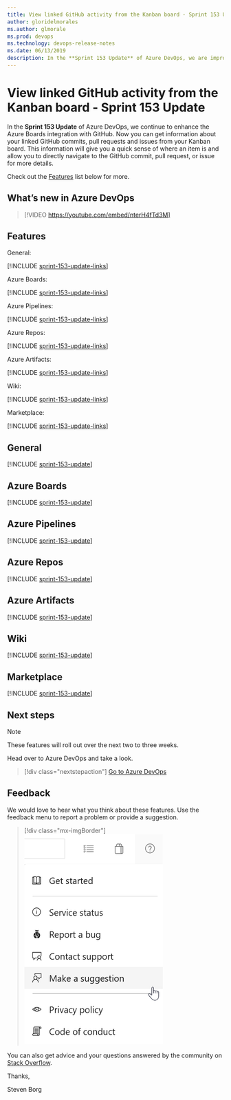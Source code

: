 ```yaml
---
title: View linked GitHub activity from the Kanban board - Sprint 153 Update
author: gloridelmorales
ms.author: glmorale
ms.prod: devops
ms.technology: devops-release-notes
ms.date: 06/13/2019
description: In the **Sprint 153 Update** of Azure DevOps, we are improving the Azure Boards integration with GitHub. 
---
```


# View linked GitHub activity from the Kanban board - Sprint 153 Update

In the **Sprint 153 Update** of Azure DevOps, we continue to enhance the Azure Boards integration with GitHub. Now you can get information about your linked GitHub commits, pull requests and issues from your Kanban board. This information will give you a quick sense of where an item is and allow you to directly navigate to the GitHub commit, pull request, or issue for more details.

Check out the [Features](#features) list below for more.

## What’s new in Azure DevOps

> [!VIDEO https://youtube.com/embed/nterH4fTd3M]

## Features

General: 

[!INCLUDE [sprint-153-update-links](_shared/general/sprint-153-update-links.md)]

Azure Boards:

[!INCLUDE [sprint-153-update-links](_shared/boards/sprint-153-update-links.md)]

Azure Pipelines:

[!INCLUDE [sprint-153-update-links](_shared/pipelines/sprint-153-update-links.md)]

Azure Repos:

[!INCLUDE [sprint-153-update-links](_shared/repos/sprint-153-update-links.md)]

Azure Artifacts:

[!INCLUDE [sprint-153-update-links](_shared/artifacts/sprint-153-update-links.md)]

Wiki:

[!INCLUDE [sprint-153-update-links](_shared/wiki/sprint-153-update-links.md)]

Marketplace:

[!INCLUDE [sprint-153-update-links](_shared/marketplace/sprint-153-update-links.md)]

## General

[!INCLUDE [sprint-153-update](_shared/general/sprint-153-update.md)]

## Azure Boards

[!INCLUDE [sprint-153-update](_shared/boards/sprint-153-update.md)]

## Azure Pipelines

[!INCLUDE [sprint-153-update](_shared/pipelines/sprint-153-update.md)]

## Azure Repos

[!INCLUDE [sprint-153-update](_shared/repos/sprint-153-update.md)]

## Azure Artifacts

[!INCLUDE [sprint-153-update](_shared/artifacts/sprint-153-update.md)]

## Wiki

[!INCLUDE [sprint-153-update](_shared/wiki/sprint-153-update.md)]

## Marketplace

[!INCLUDE [sprint-153-update](_shared/marketplace/sprint-153-update.md)]

## Next steps

> [!NOTE]
> These features will roll out over the next two to three weeks.

Head over to Azure DevOps and take a look.

> [!div class="nextstepaction"]
> [Go to Azure DevOps](https://go.microsoft.com/fwlink/?LinkId=307137&campaign=o~msft~docs~product-vsts~release-notes)

## Feedback

We would love to hear what you think about these features. Use the feedback menu to report a problem or provide a suggestion.

> [!div class="mx-imgBorder"]
> ![Make a suggestion](../media/make-a-suggestion.png)

You can also get advice and your questions answered by the community on [Stack Overflow](https://stackoverflow.com/questions/tagged/azure-devops).

Thanks,

Steven Borg
